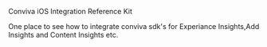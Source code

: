 Conviva iOS Integration Reference Kit 

One place to see how to integrate conviva sdk's for Experiance Insights,Add Insights and Content Insights etc.
